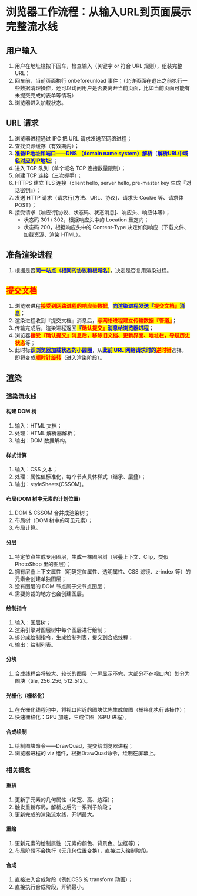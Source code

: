 # 浏览器工作流程：从输入URL到页面展示完整流水线

## 用户输入

1. 用户在地址栏按下回车，检查输入（关键字 or 符合 URL 规则），组装完整 URL；
2. 回车前，当前页面执行 onbeforeunload 事件；（允许页面在退出之前执行一些数据清理操作，还可以询问用户是否要离开当前页面，比如当前页面可能有未提交完成的表单等情况）
3. 浏览器进入加载状态。

## URL 请求

1. 浏览器进程通过 IPC 把 URL 请求发送至网络进程；
2. 查找资源缓存（有效期内）；
3. <mark style="color:blue;">**准备IP地址和端口——DNS （domain name system）解析**</mark>（<mark style="color:blue;">**解析URL中域名对应的IP地址**</mark>）；
4. 进入 TCP 队列（单个域名 TCP 连接数量限制）；
5. 创建 TCP 连接（三次握手）；
6. HTTPS 建立 TLS 连接（client hello, server hello, pre-master key 生成『对话密钥』）；
7. 发送 HTTP 请求（请求行\[方法、URL、协议]、请求头 Cookie 等、请求体 POST）；
8. 接受请求（响应行\[协议、状态码、状态消息]、响应头、响应体等）；
   * 状态码 301 / 302，根据响应头中的 Location 重定向；
   * 状态码 200，根据响应头中的 Content-Type 决定如何响应（下载文件、加载资源、渲染 HTML）。

## 准备渲染进程

1. 根据是否<mark style="color:blue;">**同一站点（相同的协议和根域名）**</mark>，决定是否复用渲染进程。

## <mark style="color:red;">**提交文档**</mark>

1. 浏览器进程<mark style="color:red;">**接受到网路进程的响应头数据**</mark>，<mark style="color:blue;">**向渲染进程发送『**</mark><mark style="color:red;">**提交文档』**</mark><mark style="color:blue;">**消息**</mark>；
2. 渲染进程收到『提交文档』消息后，<mark style="color:red;">**与网络进程建立传输数据『管道』**</mark>；
3. 传输完成后，渲染进程返回<mark style="color:blue;">**『**</mark><mark style="color:red;">**确认提交』**</mark><mark style="color:blue;">**消息给浏览器进程**</mark>；
4. 浏览器<mark style="color:red;">**接受『确认提交』消息后，移除旧文档、更新界面、地址栏，导航历史状态**</mark>等；
5. 此时标<mark style="color:blue;">**识浏览器加载状态的小圆圈**</mark>，从<mark style="color:blue;">**此前 URL 网络请求时的**</mark><mark style="color:red;">**逆时针**</mark>选择，即将变成<mark style="color:red;">**顺时针旋转**</mark>（进入渲染阶段）。

## 渲染

### 渲染流水线

#### 构建 DOM 树

1. 输入：HTML 文档；
2. 处理：HTML 解析器解析；
3. 输出：DOM 数据解构。

#### 样式计算

1. 输入：CSS 文本；
2. 处理：属性值标准化，每个节点具体样式（继承、层叠）；
3. 输出：styleSheets(CSSOM)。

#### 布局(DOM 树中元素的计划位置)

1. DOM & CSSOM 合并成渲染树；
2. 布局树（DOM 树中的可见元素）；
3. 布局计算。

#### 分层

1. 特定节点生成专用图层，生成一棵图层树（层叠上下文、Clip，类似 PhotoShop 里的图层）；
2. 拥有层叠上下文属性（明确定位属性、透明属性、CSS 滤镜、z-index 等）的元素会创建单独图层；
3. 没有图层的 DOM 节点属于父节点图层；
4. 需要剪裁的地方也会创建图层。

#### 绘制指令

1. 输入：图层树；
2. 渲染引擎对图层树中每个图层进行绘制；
3. 拆分成绘制指令，生成绘制列表，提交到合成线程；
4. 输出：绘制列表。

#### 分块

1. 合成线程会将较大、较长的图层（一屏显示不完，大部分不在视口内）划分为图块（tile, 256_256, 512_512）。

#### 光栅化（栅格化）

1. 在光栅化线程池中，将视口附近的图块优先生成位图（栅格化执行该操作）；
2. 快速栅格化：GPU 加速，生成位图（GPU 进程）。

#### 合成绘制

1. 绘制图块命令——DrawQuad，提交给浏览器进程；
2. 浏览器进程的 viz 组件，根据DrawQuad命令，绘制在屏幕上。

### 相关概念

#### 重排

1. 更新了元素的几何属性（如宽、高、边距）；
2. 触发重新布局，解析之后的一系列子阶段；
3. 更新完成的渲染流水线，开销最大。

#### 重绘

1. 更新元素的绘制属性（元素的颜色、背景色、边框等）；
2. 布局阶段不会执行（无几何位置变换），直接进入绘制阶段。

#### 合成

1. 直接进入合成阶段（例如CSS 的 transform 动画）；
2. 直接执行合成阶段，开销最小。
